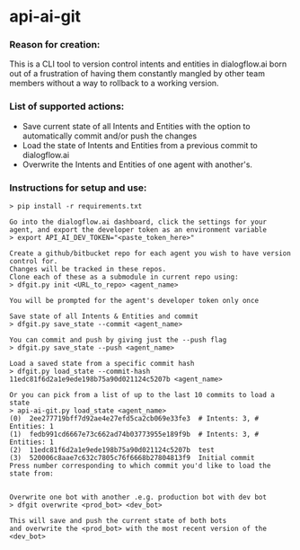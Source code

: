 # api-ai-git
### Reason for creation:
This is a CLI tool to version control intents and entities in dialogflow.ai born out of a frustration of having them constantly mangled by other team members without a way to rollback to a working version.

### List of supported actions:
* Save current state of all Intents and Entities with the option to automatically commit and/or push the changes
* Load the state of Intents and Entities from a previous commit to dialogflow.ai
* Overwrite the Intents and Entities of one agent with another's.

### Instructions for setup and use:
```
> pip install -r requirements.txt

Go into the dialogflow.ai dashboard, click the settings for your agent, and export the developer token as an environment variable
> export API_AI_DEV_TOKEN="<paste_token_here>"

Create a github/bitbucket repo for each agent you wish to have version control for.
Changes will be tracked in these repos.
Clone each of these as a submodule in current repo using:
> dfgit.py init <URL_to_repo> <agent_name>

You will be prompted for the agent's developer token only once

Save state of all Intents & Entities and commit
> dfgit.py save_state --commit <agent_name>

You can commit and push by giving just the --push flag
> dfgit.py save_state --push <agent_name>

Load a saved state from a specific commit hash
> dfgit.py load_state --commit-hash 11edc81f6d2a1e9ede198b75a90d021124c5207b <agent_name>

Or you can pick from a list of up to the last 10 commits to load a state
> api-ai-git.py load_state <agent_name>
(0)  2ee277719bff7d92ae4e27efd5ca2cb069e33fe3  # Intents: 3, # Entities: 1
(1)  fedb991cd6667e73c662ad74b03773955e189f9b  # Intents: 3, # Entities: 1
(2)  11edc81f6d2a1e9ede198b75a90d021124c5207b  test
(3)  520006c8aae7c632c7805c76f6668b27804813f9  Initial commit
Press number corresponding to which commit you'd like to load the state from:


Overwrite one bot with another .e.g. production bot with dev bot
> dfgit overwrite <prod_bot> <dev_bot>

This will save and push the current state of both bots
and overwrite the <prod_bot> with the most recent version of the <dev_bot>
```